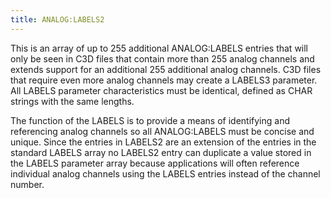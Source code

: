 ```yaml
---
title: ANALOG:LABELS2
---
```


This is an array of up to 255 additional ANALOG:LABELS entries that will only be seen in C3D files that contain more than 255 analog channels and extends support for an additional 255 additional analog channels.  C3D files that require even more analog channels may create a LABELS3 parameter.  All LABELS parameter characteristics must be identical, defined as CHAR strings with the same lengths.

The function of the LABELS is to provide a means of identifying and referencing analog channels so all ANALOG:LABELS must be concise and unique.  Since the entries in LABELS2 are an extension of the entries in the standard LABELS array no LABELS2 entry can duplicate a value stored in the LABELS parameter array because applications will often reference individual analog channels using the LABELS entries instead of the channel number.

